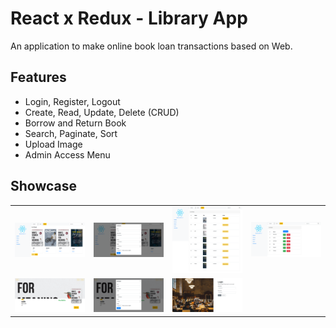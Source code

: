 # React x Redux - Library App

An application to make online book loan transactions based on Web.

## Features

* Login, Register, Logout
* Create, Read, Update, Delete (CRUD)
* Borrow and Return Book
* Search, Paginate, Sort
* Upload Image
* Admin Access Menu

## Showcase

<center>
  <table>
    <tr>
      <td><img width="100%" alt="chdemko" src="https://raw.githubusercontent.com/byasaa/react-library-app/master/ss/Screenshot_2020-07-13%20React%20App(1).png"></td>
      <td><img width="100%" alt="chdemko" src="https://raw.githubusercontent.com/byasaa/react-library-app/master/ss/Screenshot_2020-07-13%20React%20App(2).png"></td>
      <td><img width="100%" alt="chdemko" src="https://raw.githubusercontent.com/byasaa/react-library-app/master/ss/Screenshot_2020-07-13%20React%20App(3).png"></td>
      <td><img width="100%" alt="chdemko" src="https://raw.githubusercontent.com/byasaa/react-library-app/master/ss/Screenshot_2020-07-13%20React%20App(4).png"></td>
    </tr>
    <tr>
      <td><img width="100%" alt="chdemko" src="https://raw.githubusercontent.com/byasaa/react-library-app/master/ss/Screenshot_2020-07-13%20React%20App(5).png"></td>
      <td><img width="100%" alt="chdemko" src="https://raw.githubusercontent.com/byasaa/react-library-app/master/ss/Screenshot_2020-07-13%20React%20App(6).png"></td>
      <td><img width="100%" alt="chdemko" src="https://raw.githubusercontent.com/byasaa/react-library-app/master/ss/Screenshot_2020-07-13%20React%20App.png"></td>
    </tr>
  </table>
</center>